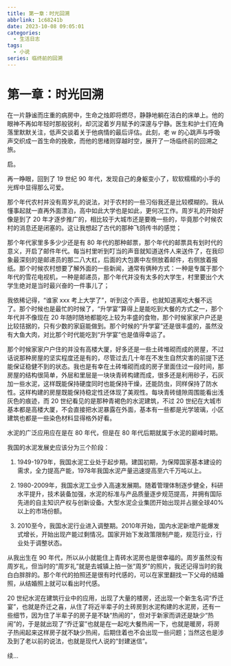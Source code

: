 ```yaml
---
title: 第一章：时光回溯
abbrlink: 1c68241b
date: 2023-10-08 09:05:01
categories:
  - 生活日志
tags:
  - 小说
series: 临终前的回溯
---
```



# 第一章：时光回溯

在一片静谧而庄重的病房中，生命之烛即将燃尽，静静地躺在洁白的床单上。他的眼神不再如年轻时那般锐利，却沉淀着岁月赋予的深邃与宁静。医生和护士们在角落里默默关注，低声交谈着关于他病情的最后评估。此刻，老 w 的心跳声与呼吸声交织成一首生命的挽歌，而他的思绪则穿越时空，展开了一场临终前的回溯之旅。

启。

再一睁眼，回到了 19 世纪 90 年代，发现自己的身躯变小了，软软糯糯的小手的光辉中显得那么可爱。

那个年代农村并没有周岁礼的说法，对于农村的一些习俗我还是比较模糊的。我从懂事起就一直再外面漂泊，高中如此大学也是如此，更何况工作。周岁礼的开始好像是到了 20 年才逐步推广的，相比较于大城市还是要晚一些的，毕竟那个时候农村的消息还是闭塞的。这让我想起了古代的那种飞鸽传书的感觉；

那个年代家里多多少少还是有 80 年代的那种邮票，那个年代的邮票具有划时代的意义，开启了邮件年代。每当村里听到叮当的声音就知道送件人来送件了，在我印象最深刻的是邮递员的那二八大杠，后面的大包裹中左侧放着邮件，右侧放着报纸。那个时候农村想要了解外面的一些新闻，通常有俩种方式：一种是专属于那个年代的雪花电视机，一种是邮递员，那个年代并没有太多的大学生，村里要出个大学生绝对是当时最兴奋的一件事儿了；

我依稀记得，“谁家 xxx 考上大学了”，听到这个声音，也就知道离吃大餐不远了。那个时候也是最忙的时候了，“升学宴”算得上是能吃到大餐的方式之一，那个年代并不像现在 20 年随时随地都能吃上较为丰盛的食物，那个时候家家户户还是比较拮据的，只有少数的家庭能做到。那个时候的“升学宴”还是很丰盛的，虽然没有大鱼大肉，对比那个时代能吃到“升学宴”也是值得幸运了。

那个时候家家户户住的并没有高楼大厦，好多还是一些土砖堆砌而成的房屋，不过话说那种房屋的坚实程度还是有的，尽管过去几十年在不发生自然灾害的前提下还能保证稳健不到的状态。我也是有幸在土砖堆砌而成的房子里面住过一段时间，那房屋的结构很简单，外层和里层是一块块青砖构建而成，很多还是利用砂子，石灰加一些水泥，这样既能保持硬度同时也能保持干燥，还能防虫，同样保持了防水性。这样构建的房屋既能保持稳定性还体现了美观性。每块青砖缝隙周围能看出浅灰色的痕迹，而 20 世纪看见的是那种青褐色的水泥建筑，不过 20 世纪在大城市基本都是高楼大厦，不会直接把水泥暴露在外面，基本有一些都是光学玻璃，小区建筑也都是一些染色材料显得格外好看。



水泥的广泛应用应在是在 80 年代，但是在 80 年代后期就属于水泥的巅峰时期。



我国的水泥发展史应该分为三个阶段：



1. 1949-1979年，我国水泥工业处于起步期。建国初期，为保障国家基本建设的需求，全力提高产能，1978年我国水泥产量迅速提高至六千万吨以上。



2. 1980-2009年，我国水泥工业步入高速发展期。随着管理体制逐步健全，科研水平提升，技术装备加强，水泥的标准与产品质量逐步规范提高，并拥有国际先进的自主知识产权与创新设备。大型水泥企业集团开始出现并占据全球40%以上的市场份额。



3. 2010至今，我国水泥行业进入调整期。2010年开始，国内水泥新增产能爆发式增长，开始出现产能过剩情况。国家开始下发政策限制产能，规范行业，行业处于调整状态。



从我出生在 90 年代，所以从小就能住上青砖水泥房也是很幸福的。周岁虽然没有周岁礼，但当时的“周岁礼”就是去城镇上拍一张“周岁”的照片，我还记得当时的我白白胖胖的。那个年代的拍照还是很有时代感的，可以在家里翻找一下父母的结婚照，从结婚照上就可以看出时代感。



20 世纪水泥在建筑行业中的应用，出现了大量的楼房，还出现一个新生名词“乔迁宴”，也就是乔迁之喜，从住了将近半辈子的土砖房到水泥构建的水泥房，还有一些细节，因为住了半辈子的房子是不缺“热闹的”，但对于新家而讲还是缺少“热闹”的，于是就出现了“乔迁宴”也就是在一起吃大餐热闹一下，也就是暖房，将房子热闹起来这样房子就不缺少热闹，后期住着也不会出现一些问题；当然这也是涉及到了老以前的说法，也就是现代人说的“封建迷信”。



续...

